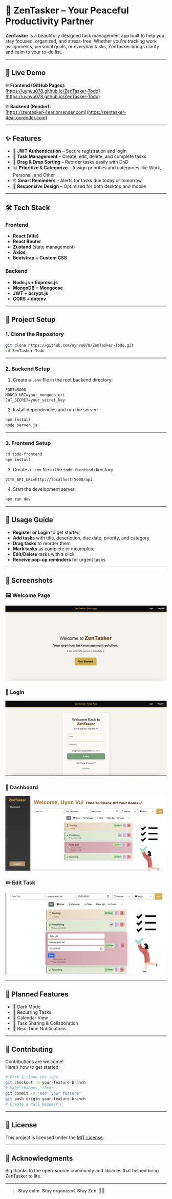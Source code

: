 # 🧘 ZenTasker – Your Peaceful Productivity Partner

**ZenTasker** is a beautifully designed task management app built to help you stay focused, organized, and stress-free. Whether you're tracking work assignments, personal goals, or everyday tasks, ZenTasker brings clarity and calm to your to-do list.

---

## 🚀 Live Demo

🌐 **Frontend (GitHub Pages):**  
[https://uynvu078.github.io/ZenTasker-Todo](https://uynvu078.github.io/ZenTasker-Todo)

🌐 **Backend (Render):**  
[https://zentasker-4ear.onrender.com](https://zentasker-4ear.onrender.com)

---

## ✨ Features

- 🔐 **JWT Authentication** – Secure registration and login
- 📝 **Task Management** – Create, edit, delete, and complete tasks
- 🔀 **Drag & Drop Sorting** – Reorder tasks easily with DnD
- 📊 **Prioritize & Categorize** – Assign priorities and categories like Work, Personal, and Other
- ⏰ **Smart Reminders** – Alerts for tasks due today or tomorrow
- 📱 **Responsive Design** – Optimized for both desktop and mobile

---

## 🛠️ Tech Stack

### Frontend
- **React (Vite)**
- **React Router**
- **Zustand** (state management)
- **Axios**
- **Bootstrap + Custom CSS**

### Backend
- **Node.js + Express.js**
- **MongoDB + Mongoose**
- **JWT + bcrypt.js**
- **CORS + dotenv**

---

## 🧩 Project Setup

### 1. Clone the Repository

```bash
git clone https://github.com/uynvu078/ZenTasker-Todo.git
cd ZenTasker-Todo
```

---

### 2. Backend Setup

1. Create a `.env` file in the root backend directory:
```env
PORT=5000
MONGO_URI=your_mongodb_uri
JWT_SECRET=your_secret_key
```

2. Install dependencies and run the server:
```bash
npm install
node server.js
```

---

### 3. Frontend Setup

```bash
cd todo-frontend
npm install
```

3. Create a `.env` file in the `todo-frontend` directory:
```env
VITE_API_URL=http://localhost:5000/api
```

4. Start the development server:
```bash
npm run dev
```

---

## 🧪 Usage Guide

- **Register or Login** to get started
- **Add tasks** with title, description, due date, priority, and category
- **Drag tasks** to reorder them
- **Mark tasks** as complete or incomplete
- **Edit/Delete** tasks with a click
- **Receive pop-up reminders** for urgent tasks

---

## 📸 Screenshots

### 🖼️ Welcome Page  
![Welcome](https://github.com/uynvu078/ZenTasker-Todo/blob/main/screenshots/welcome.png)

### 🔐 Login  
![Login](https://github.com/uynvu078/ZenTasker-Todo/blob/main/screenshots/login.png)

### 🧮 Dashboard  
![Dashboard](https://github.com/uynvu078/ZenTasker-Todo/blob/main/screenshots/dashboard.png)

### ✏️ Edit Task  
![Edit Task](https://github.com/uynvu078/ZenTasker-Todo/blob/main/screenshots/tasks.png)

---

## 🧠 Planned Features

- 🌙 Dark Mode  
- 🔁 Recurring Tasks  
- 📅 Calendar View  
- 👥 Task Sharing & Collaboration  
- 🔔 Real-Time Notifications

---

## 🤝 Contributing

Contributions are welcome!  
Here’s how to get started:

```bash
# Fork & clone the repo
git checkout -b your-feature-branch
# Make changes, then:
git commit -m "Add: your feature"
git push origin your-feature-branch
# Create a Pull Request 🎉
```

---

## 📜 License

This project is licensed under the [MIT License](LICENSE).

---

## 🙏 Acknowledgments

Big thanks to the open-source community and libraries that helped bring ZenTasker to life.

---

> **Stay calm. Stay organized. Stay Zen. 🧘✅**
